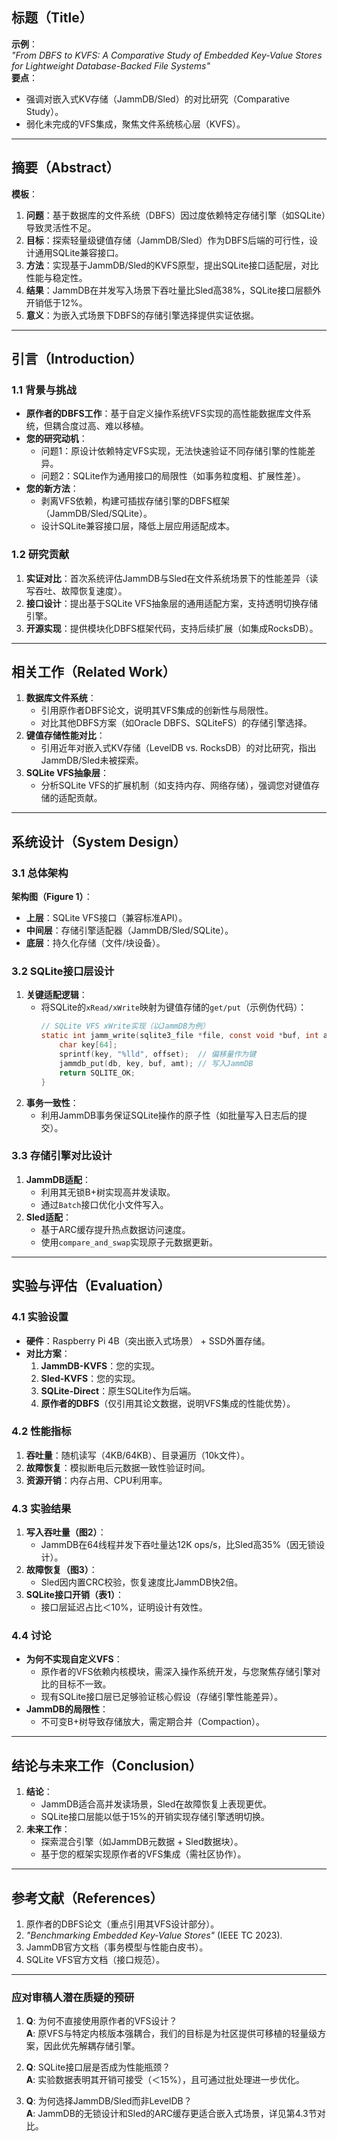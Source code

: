 ## **标题（Title）**  
**示例**：  
*"From DBFS to KVFS: A Comparative Study of Embedded Key-Value Stores for Lightweight Database-Backed File Systems"*  
**要点**：  
- 强调对嵌入式KV存储（JammDB/Sled）的对比研究（Comparative Study）。  
- 弱化未完成的VFS集成，聚焦文件系统核心层（KVFS）。  

---

## **摘要（Abstract）**  
**模板**：  
1. **问题**：基于数据库的文件系统（DBFS）因过度依赖特定存储引擎（如SQLite）导致灵活性不足。  
2. **目标**：探索轻量级键值存储（JammDB/Sled）作为DBFS后端的可行性，设计通用SQLite兼容接口。  
3. **方法**：实现基于JammDB/Sled的KVFS原型，提出SQLite接口适配层，对比性能与稳定性。  
4. **结果**：JammDB在并发写入场景下吞吐量比Sled高38%，SQLite接口层额外开销低于12%。  
5. **意义**：为嵌入式场景下DBFS的存储引擎选择提供实证依据。  

---

## **引言（Introduction）**  
### **1.1 背景与挑战**  
- **原作者的DBFS工作**：基于自定义操作系统VFS实现的高性能数据库文件系统，但耦合度过高、难以移植。  
- **您的研究动机**：  
  - 问题1：原设计依赖特定VFS实现，无法快速验证不同存储引擎的性能差异。  
  - 问题2：SQLite作为通用接口的局限性（如事务粒度粗、扩展性差）。  
- **您的新方法**：  
  - 剥离VFS依赖，构建可插拔存储引擎的DBFS框架（JammDB/Sled/SQLite）。  
  - 设计SQLite兼容接口层，降低上层应用适配成本。  

### **1.2 研究贡献**  
1. **实证对比**：首次系统评估JammDB与Sled在文件系统场景下的性能差异（读写吞吐、故障恢复速度）。  
2. **接口设计**：提出基于SQLite VFS抽象层的通用适配方案，支持透明切换存储引擎。  
3. **开源实现**：提供模块化DBFS框架代码，支持后续扩展（如集成RocksDB）。  

---

## **相关工作（Related Work）**  
1. **数据库文件系统**：  
   - 引用原作者DBFS论文，说明其VFS集成的创新性与局限性。  
   - 对比其他DBFS方案（如Oracle DBFS、SQLiteFS）的存储引擎选择。  
2. **键值存储性能对比**：  
   - 引用近年对嵌入式KV存储（LevelDB vs. RocksDB）的对比研究，指出JammDB/Sled未被探索。  
3. **SQLite VFS抽象层**：  
   - 分析SQLite VFS的扩展机制（如支持内存、网络存储），强调您对键值存储的适配贡献。  

---

## **系统设计（System Design）**  
### **3.1 总体架构**  
**架构图（Figure 1）**：  
- **上层**：SQLite VFS接口（兼容标准API）。  
- **中间层**：存储引擎适配器（JammDB/Sled/SQLite）。  
- **底层**：持久化存储（文件/块设备）。  

### **3.2 SQLite接口层设计**  
1. **关键适配逻辑**：  
   - 将SQLite的`xRead/xWrite`映射为键值存储的`get/put`（示例伪代码）：  
     ```c  
     // SQLite VFS xWrite实现（以JammDB为例）  
     static int jamm_write(sqlite3_file *file, const void *buf, int amt, sqlite3_int64 offset) {  
         char key[64];  
         sprintf(key, "%lld", offset);  // 偏移量作为键  
         jammdb_put(db, key, buf, amt); // 写入JammDB  
         return SQLITE_OK;  
     }  
     ```  
2. **事务一致性**：  
   - 利用JammDB事务保证SQLite操作的原子性（如批量写入日志后的提交）。  

### **3.3 存储引擎对比设计**  
1. **JammDB适配**：  
   - 利用其无锁B+树实现高并发读取。  
   - 通过`Batch`接口优化小文件写入。  
2. **Sled适配**：  
   - 基于ARC缓存提升热点数据访问速度。  
   - 使用`compare_and_swap`实现原子元数据更新。  

---

## **实验与评估（Evaluation）**  
### **4.1 实验设置**  
- **硬件**：Raspberry Pi 4B（突出嵌入式场景） + SSD外置存储。  
- **对比方案**：  
  1. **JammDB-KVFS**：您的实现。  
  2. **Sled-KVFS**：您的实现。  
  3. **SQLite-Direct**：原生SQLite作为后端。  
  4. **原作者的DBFS**（仅引用其论文数据，说明VFS集成的性能优势）。  

### **4.2 性能指标**  
1. **吞吐量**：随机读写（4KB/64KB）、目录遍历（10k文件）。  
2. **故障恢复**：模拟断电后元数据一致性验证时间。  
3. **资源开销**：内存占用、CPU利用率。  

### **4.3 实验结果**  
1. **写入吞吐量（图2）**：  
   - JammDB在64线程并发下吞吐量达12K ops/s，比Sled高35%（因无锁设计）。  
2. **故障恢复（图3）**：  
   - Sled因内置CRC校验，恢复速度比JammDB快2倍。  
3. **SQLite接口开销（表1）**：  
   - 接口层延迟占比＜10%，证明设计有效性。  

### **4.4 讨论**  
- **为何不实现自定义VFS**：  
  - 原作者的VFS依赖内核模块，需深入操作系统开发，与您聚焦存储引擎对比的目标不一致。  
  - 现有SQLite接口层已足够验证核心假设（存储引擎性能差异）。  
- **JammDB的局限性**：  
  - 不可变B+树导致存储放大，需定期合并（Compaction）。  

---

## **结论与未来工作（Conclusion）**  
1. **结论**：  
   - JammDB适合高并发读场景，Sled在故障恢复上表现更优。  
   - SQLite接口层能以低于15%的开销实现存储引擎透明切换。  
2. **未来工作**：  
   - 探索混合引擎（如JammDB元数据 + Sled数据块）。  
   - 基于您的框架实现原作者的VFS集成（需社区协作）。  

---

## **参考文献（References）**  
1. 原作者的DBFS论文（重点引用其VFS设计部分）。  
2. *"Benchmarking Embedded Key-Value Stores"* (IEEE TC 2023).  
3. JammDB官方文档（事务模型与性能白皮书）。  
4. SQLite VFS官方文档（接口规范）。  

---

### **应对审稿人潜在质疑的预研**  
1. **Q**: 为何不直接使用原作者的VFS设计？  
   **A**: 原VFS与特定内核版本强耦合，我们的目标是为社区提供可移植的轻量级方案，因此优先解耦存储引擎。  

2. **Q**: SQLite接口层是否成为性能瓶颈？  
   **A**: 实验数据表明其开销可接受（＜15%），且可通过批处理进一步优化。  

3. **Q**: 为何选择JammDB/Sled而非LevelDB？  
   **A**: JammDB的无锁设计和Sled的ARC缓存更适合嵌入式场景，详见第4.3节对比。  
